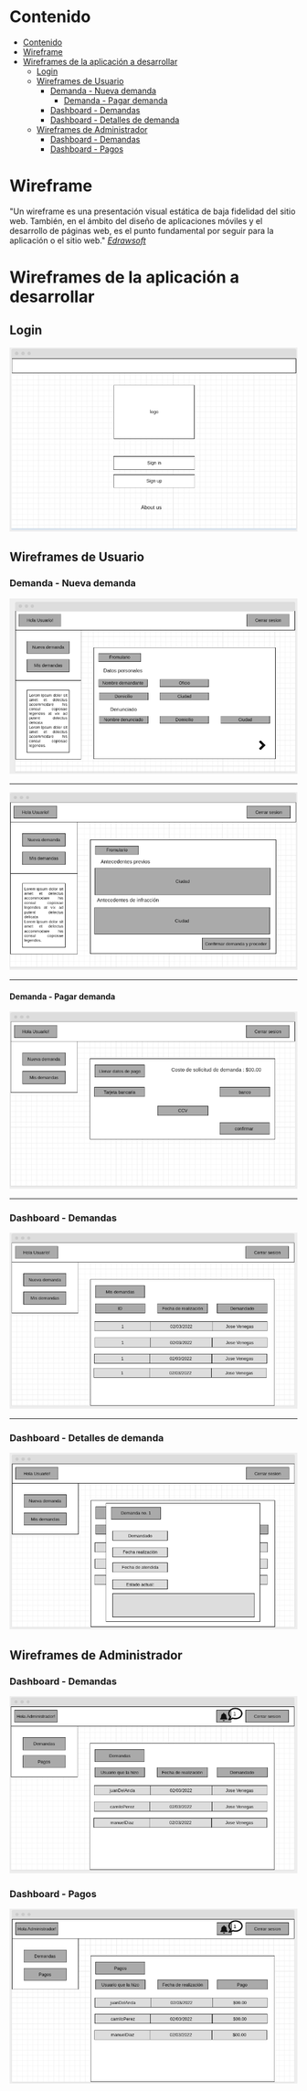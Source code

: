 # Contenido
- [Contenido](#contenido)
- [Wireframe](#wireframe)
- [Wireframes de la aplicación a desarrollar](#wireframes-de-la-aplicación-a-desarrollar)
	- [Login](#login)
	- [Wireframes de Usuario](#wireframes-de-usuario)
		- [Demanda - Nueva demanda](#demanda---nueva-demanda)
			- [Demanda - Pagar demanda](#demanda---pagar-demanda)
		- [Dashboard - Demandas](#dashboard---demandas)
		- [Dashboard - Detalles de demanda](#dashboard---detalles-de-demanda)
	- [Wireframes de Administrador](#wireframes-de-administrador)
		- [Dashboard - Demandas](#dashboard---demandas-1)
		- [Dashboard - Pagos](#dashboard---pagos)

# Wireframe

"Un wireframe es una presentación visual estática de baja fidelidad del sitio web. También, en el ámbito del diseño de aplicaciones móviles y el desarrollo de páginas web, es el punto fundamental por seguir para la aplicación o el sitio web." 
*[Edrawsoft](https://www.edrawsoft.com/es/wireframe/)*



# Wireframes de la aplicación a desarrollar

## Login

<img title="login" src="./01_login.png" />

## Wireframes de Usuario 

### Demanda - Nueva demanda

<img title="nueva demanda 1" src="./02_USER_new_demand.png" />

___

<img title="nueva demanda 2" src="./02_USER_new_demand_2.png" />

___

#### Demanda - Pagar demanda

<img title="pagar demanda" src="./02_USER_pay_demand.png" />

___

### Dashboard - Demandas

<img title="usuario demandas" src="./03_USER_dashboard.png" />

___

### Dashboard - Detalles de demanda

<img title="detalles demanda" src="./03_USER_dashboard_demand_details.png" />

## Wireframes de Administrador

### Dashboard - Demandas

<img title="administrador demandas" src="./04_ADMIN_dashboard.png" />

### Dashboard - Pagos

<img title="administrador pagos" src="./04_ADMIN_payments.png" />